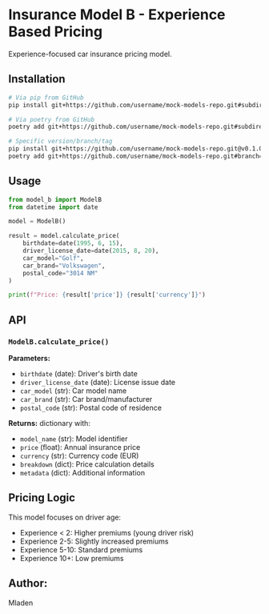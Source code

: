 # Insurance Model B - Experience Based Pricing

Experience-focused car insurance pricing model.

## Installation
```bash
# Via pip from GitHub
pip install git+https://github.com/username/mock-models-repo.git#subdirectory=packages/model_b

# Via poetry from GitHub
poetry add git+https://github.com/username/mock-models-repo.git#subdirectory=packages/model_b

# Specific version/branch/tag
pip install git+https://github.com/username/mock-models-repo.git@v0.1.0#subdirectory=packages/model_b
poetry add git+https://github.com/username/mock-models-repo.git#branch=main&subdirectory=packages/model_b
```

## Usage
```python
from model_b import ModelB
from datetime import date

model = ModelB()

result = model.calculate_price(
    birthdate=date(1995, 6, 15),
    driver_license_date=date(2015, 8, 20),
    car_model="Golf",
    car_brand="Volkswagen",
    postal_code="3014 NM"
)

print(f"Price: {result['price']} {result['currency']}")
```

## API

### `ModelB.calculate_price()`

**Parameters:**
- `birthdate` (date): Driver's birth date
- `driver_license_date` (date): License issue date
- `car_model` (str): Car model name
- `car_brand` (str): Car brand/manufacturer
- `postal_code` (str): Postal code of residence

**Returns:** dictionary with:
- `model_name` (str): Model identifier
- `price` (float): Annual insurance price
- `currency` (str): Currency code (EUR)
- `breakdown` (dict): Price calculation details
- `metadata` (dict): Additional information

## Pricing Logic

This model focuses on driver age:
- Experience < 2: Higher premiums (young driver risk)
- Experience 2-5: Slightly increased premiums
- Experience 5-10: Standard premiums
- Experience 10+: Low premiums

## Author:

Mladen